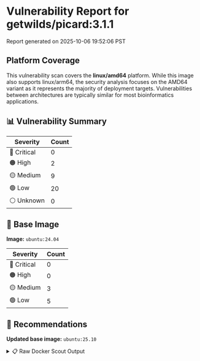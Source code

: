 # Vulnerability Report for getwilds/picard:3.1.1

Report generated on 2025-10-06 19:52:06 PST

## Platform Coverage

This vulnerability scan covers the **linux/amd64** platform. While this image also supports linux/arm64, the security analysis focuses on the AMD64 variant as it represents the majority of deployment targets. Vulnerabilities between architectures are typically similar for most bioinformatics applications.

## 📊 Vulnerability Summary

| Severity | Count |
|----------|-------|
| 🔴 Critical | 0 |
| 🟠 High | 2 |
| 🟡 Medium | 9 |
| 🟢 Low | 20 |
| ⚪ Unknown | 0 |

## 🐳 Base Image

**Image:** `ubuntu:24.04`

| Severity | Count |
|----------|-------|
| 🔴 Critical | 0 |
| 🟠 High | 0 |
| 🟡 Medium | 3 |
| 🟢 Low | 5 |

## 🔄 Recommendations

**Updated base image:** `ubuntu:25.10`

<details>
<summary>📋 Raw Docker Scout Output</summary>

```text
Target             │  getwilds/picard:3.1.1-amd64  │    0C     2H     9M    20L   
    digest           │  885f70f94d6b                         │                              
  Base image         │  ubuntu:24.04                         │    0C     0H     3M     5L   
  Updated base image │  ubuntu:25.10                         │    0C     0H     0M     0L   
                     │                                       │                  -3     -5   

What's next:
    View vulnerabilities → docker scout cves getwilds/picard:3.1.1-amd64
    View base image update recommendations → docker scout recommendations getwilds/picard:3.1.1-amd64
    Include policy results in your quickview by supplying an organization → docker scout quickview getwilds/picard:3.1.1-amd64 --org <organization>
```
</details>
